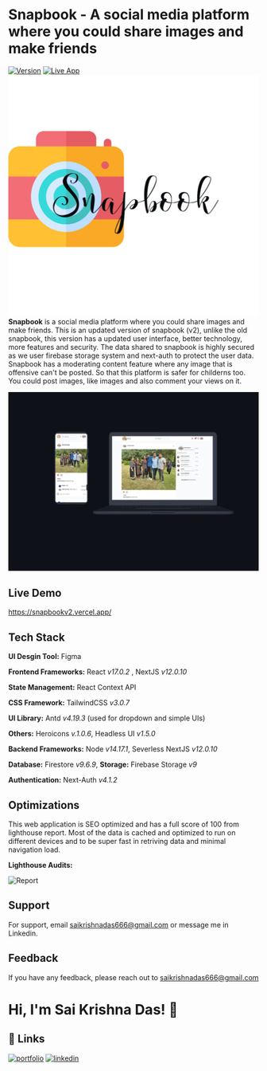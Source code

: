 # Snapbook - A social media platform where you could share images and make friends

[![Version](https://img.shields.io/badge/version-2.0.0-green)](https://github.com/saikrishnadas/snapbookv2)
[![Live App](https://img.shields.io/badge/demo-online-green)](https://snapbookv2.vercel.app/)
![Logo](https://github.com/saikrishnadas/snapbookv2/blob/main/public/signinlogo.svg)
**Snapbook** is a social media platform where you could share images and make friends.
This is an updated version of snapbook (v2), unlike the old snapbook, this version has 
a updated user interface, better technology, more features and security. The data shared to
snapbook is highly secured as we user firebase storage system and next-auth to protect the user data.
Snapbook has a moderating content feature where any image that is offensive can't be posted. So that 
this platform is safer for childerns too. You could post images, like images and also comment your views on it.


![App Screenshot](https://github.com/saikrishnadas/snapbookv2/blob/main/public/Frame%201.png)

## Live Demo

https://snapbookv2.vercel.app/

## Tech Stack

**UI Desgin Tool:** Figma

**Frontend Frameworks:** React _v17.0.2_ , NextJS _v12.0.10_

**State Management:** React Context API

**CSS Framework:** TailwindCSS _v3.0.7_

**UI Library:** Antd _v4.19.3_ (used for dropdown and simple UIs)

**Others:** Heroicons _v.1.0.6_, Headless UI _v1.5.0_

**Backend Frameworks:** Node _v14.17.1_, Severless NextJS _v12.0.10_

**Database:** Firestore _v9.6.9_, **Storage:** Firebase Storage _v9_ 

**Authentication:** Next-Auth _v4.1.2_

## Optimizations

This web application is SEO optimized and has a full score of 100 from lighthouse report.
Most of the data is cached and optimized to run on different devices and to be super fast in retriving data and minimal navigation load.

**Lighthouse Audits:**

![Report](https://thestobookimages.s3.ap-south-1.amazonaws.com/Screenshot+2022-02-28+at+1.14.20+PM.png)

## Support

For support, email saikrishnadas666@gmail.com or message me in Linkedin.

## Feedback

If you have any feedback, please reach out to saikrishnadas666@gmail.com

# Hi, I'm Sai Krishna Das! 👋

## 🔗 Links

[![portfolio](https://img.shields.io/badge/my_portfolio-000?style=for-the-badge&logo=ko-fi&logoColor=white)](https://saikrishnadas.com/)
[![linkedin](https://img.shields.io/badge/linkedin-0A66C2?style=for-the-badge&logo=linkedin&logoColor=white)](https://www.linkedin.com/in/sai-krishna-das/)
